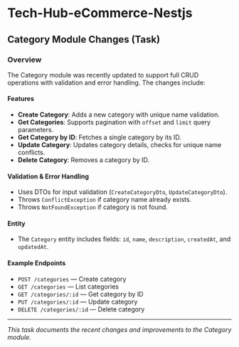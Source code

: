 # Tech-Hub-eCommerce-Nestjs

## Category Module Changes (Task)

### Overview
The Category module was recently updated to support full CRUD operations with validation and error handling. The changes include:

#### Features
- **Create Category**: Adds a new category with unique name validation.
- **Get Categories**: Supports pagination with `offset` and `limit` query parameters.
- **Get Category by ID**: Fetches a single category by its ID.
- **Update Category**: Updates category details, checks for unique name conflicts.
- **Delete Category**: Removes a category by ID.

#### Validation & Error Handling
- Uses DTOs for input validation (`CreateCategoryDto`, `UpdateCategoryDto`).
- Throws `ConflictException` if category name already exists.
- Throws `NotFoundException` if category is not found.

#### Entity
- The `Category` entity includes fields: `id`, `name`, `description`, `createdAt`, and `updatedAt`.

#### Example Endpoints
- `POST /categories` — Create category
- `GET /categories` — List categories
- `GET /categories/:id` — Get category by ID
- `PUT /categories/:id` — Update category
- `DELETE /categories/:id` — Delete category

---
_This task documents the recent changes and improvements to the Category module._

